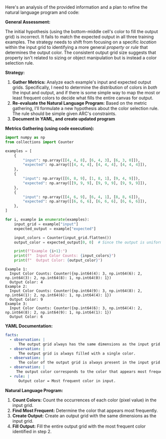 Here's an analysis of the provided information and a plan to refine the natural language program and code:

**General Assessment:**

The initial hypothesis (using the bottom-middle cell's color to fill the output grid) is incorrect. It fails to match the expected output in all three training examples. The strategy needs to shift from focusing on a specific *location* within the input grid to identifying a more general *property* or *rule* that determines the output color. The consistent output grid size suggests that property isn't related to sizing or object manipulation but is instead a color selection rule.

**Strategy:**

1.  **Gather Metrics:** Analyze each example's input and expected output grids. Specifically, I need to determine the distribution of colors in *both* the input and output, and if there is some simple way to map the most or least frequent colors to decide what fills the entire canvas for output.
2.  **Re-evaluate the Natural Language Program:** Based on the metric gathering, I'll formulate a new hypothesis about the color selection rule. The rule should be simple given ARC's constraints.
3. **Document in YAML, and create updated program**

**Metrics Gathering (using code execution):**


``` python
import numpy as np
from collections import Counter

examples = [
    {
        "input": np.array([[4, 4, 8], [6, 4, 3], [6, 3, 0]]),
        "expected": np.array([[4, 4, 4], [4, 4, 4], [4, 4, 4]]),
    },
    {
        "input": np.array([[6, 8, 9], [1, 8, 1], [9, 4, 9]]),
        "expected": np.array([[9, 9, 9], [9, 9, 9], [9, 9, 9]]),
    },
    {
        "input": np.array([[4, 6, 9], [6, 4, 1], [8, 8, 6]]),
        "expected": np.array([[6, 6, 6], [6, 6, 6], [6, 6, 6]]),
    },
]

for i, example in enumerate(examples):
    input_grid = example["input"]
    expected_output = example["expected"]

    input_colors = Counter(input_grid.flatten())
    output_color = expected_output[0, 0]  # Since the output is uniform

    print(f"Example {i+1}:")
    print(f"  Input Color Counts: {input_colors}")
    print(f"  Output Color: {output_color}")


```
```
Example 1:
  Input Color Counts: Counter({np.int64(4): 3, np.int64(6): 2, np.int64(3): 2, np.int64(8): 1, np.int64(0): 1})
  Output Color: 4
Example 2:
  Input Color Counts: Counter({np.int64(9): 3, np.int64(8): 2, np.int64(1): 2, np.int64(6): 1, np.int64(4): 1})
  Output Color: 9
Example 3:
  Input Color Counts: Counter({np.int64(6): 3, np.int64(4): 2, np.int64(8): 2, np.int64(9): 1, np.int64(1): 1})
  Output Color: 6

```
**YAML Documentation:**


```yaml
facts:
  - observation: |
      The output grid always has the same dimensions as the input grid.
  - observation: |
      The output grid is always filled with a single color.
  - observation: |
      The color of the output grid is always present in the input grid.
  - observation: |
     The output color corresponds to the color that appears most frequently within the input grid
  - rule: |
      Output color = Most frequent color in input.

```


**Natural Language Program:**

1.  **Count Colors:** Count the occurrences of each color (pixel value) in the input grid.
2.  **Find Most Frequent:** Determine the color that appears most frequently.
3.  **Create Output:** Create an output grid with the same dimensions as the input grid.
4.  **Fill Output:** Fill the entire output grid with the most frequent color identified in step 2.
